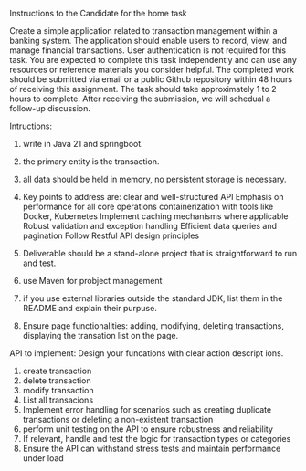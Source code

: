 Instructions to the Candidate for the home task

Create a simple application related to transaction management within a banking system. The application should enable users to record, view, and manage financial transactions. User authentication is not required for this task. You are expected to complete this task independently and can use any resources or reference materials you consider helpful. The completed work should be submitted via email or a public Github repository within 48 hours of receiving this assignment. The task should take approximately 1 to 2 hours to complete. After receiving the submission, we will schedual a follow-up discussion.

Intructions:
1. write in Java 21 and springboot.
2. the primary entity is the transaction.
3. all data should be held in memory, no persistent storage is necessary.
4. Key points to address are:
    clear and well-structured API
    Emphasis on performance for all core operations
    containerization with tools like Docker, Kubernetes
    Implement caching mechanisms where applicable
    Robust validation and exception handling
    Efficient data queries and pagination
    Follow Restful API design principles

5. Deliverable should be a stand-alone project that is straightforward to run and test.
6. use Maven for probject management
7. if you use external libraries outside the standard JDK, list them in the README and explain their purpuse.
8. Ensure page functionalities: adding, modifying, deleting transactions, displaying the transation list on the page.

API to implement:
Design your funcations with clear action descript
ions.

1. create transaction
2. delete transaction
3. modify transaction
4. List all transacions
5. Implement error handling for scenarios such as creating duplicate transactions or deleting a non-existent transaction
6. perform unit testing on the API to ensure robustness and reliability
7. If relevant, handle and test the logic for transaction types or categories
8. Ensure the API can withstand stress tests and maintain performance under load


